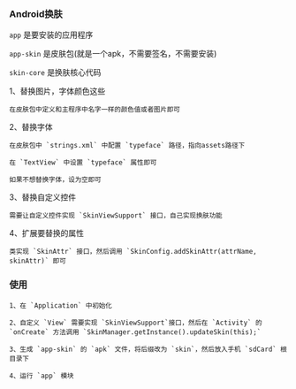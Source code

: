 ### Android换肤

`app` 是要安装的应用程序

`app-skin` 是皮肤包(就是一个apk，不需要签名，不需要安装)

`skin-core` 是换肤核心代码

1、替换图片，字体颜色这些

    在皮肤包中定义和主程序中名字一样的颜色值或者图片即可

2、替换字体

    在皮肤包中 `strings.xml` 中配置 `typeface` 路径，指向assets路径下

    在 `TextView` 中设置 `typeface` 属性即可

    如果不想替换字体，设为空即可

3、替换自定义控件

    需要让自定义控件实现 `SkinViewSupport` 接口，自己实现换肤功能

4、扩展要替换的属性

    类实现 `SkinAttr` 接口，然后调用 `SkinConfig.addSkinAttr(attrName, skinAttr)` 即可

### 使用

    1、在 `Application` 中初始化

    2、自定义 `View` 需要实现 `SkinViewSupport`接口，然后在 `Activity` 的 `onCreate` 方法调用 `SkinManager.getInstance().updateSkin(this);`

    3、生成 `app-skin` 的 `apk` 文件，将后缀改为 `skin`，然后放入手机 `sdCard` 根目录下

    4、运行 `app` 模块